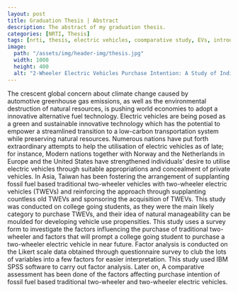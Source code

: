 ```yaml
---
layout: post
title: Graduation Thesis | Abstract
description: The abstract of my graduation thesis.
categories: [NRTI, Thesis]
tags: [nrti, thesis, electric vehicles, coomparative study, EVs, introductions]
image:
  path: "/assets/img/header-img/thesis.jpg"
  width: 1000
  height: 400
  alt: "2-Wheeler Electric Vehicles Purchase Intention: A Study of Indian College Students"
---
```


The crescent global concern about climate change caused by automotive greenhouse gas emissions, as well as the environmental destruction of natural resources, is pushing world economies to adopt a innovative alternative fuel technology. Electric vehicles are being posed as a green and sustainable innovative technology which has the potential to empower a streamlined transition to a low-carbon transportation system while preserving natural resources. Numerous nations have put forth extraordinary attempts to help the utilisation of electric vehicles as of late; for instance, Modern nations together with Norway and the Netherlands in Europe and the United States have strengthened individuals’ desire to utilise electric vehicles through suitable appropriations and concealment of private vehicles. In Asia, Taiwan has been fostering the arrangement of supplanting fossil fuel based traditional two-wheeler vehicles with two-wheeler electric vehicles (TWEVs) and reinforcing the approach through supplanting countless old TWEVs and sponsoring the acquisition of TWEVs. This study was conducted on college going students, as they were the main likely category to purchase TWEVs, and their idea of natural manageability can be moulded for developing vehicle use propensities. This study uses a survey form to investigate the factors influencing the purchase of traditional two-wheeler and factors that will prompt a college going student to purchase a two-wheeler electric vehicle in near future. Factor analysis is conducted on the Likert scale data obtained through questionnaire survey to club the lots of variables into a few factors for easier interpretation. This study used IBM SPSS software to carry out factor analysis. Later on, A comparative assessment has been done of the factors affecting purchase intention of fossil fuel based traditional two-wheeler and two-wheeler electric vehicles.
